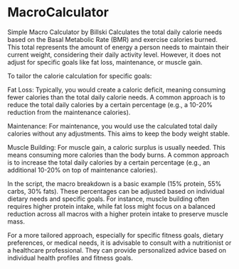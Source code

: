 # MacroCalculator
Simple Macro Calculator 
by Billski
Calculates the total daily calorie needs based on the Basal Metabolic Rate (BMR) and exercise calories burned. This total represents the amount of energy a person needs to maintain their current weight, considering their daily activity level. However, it does not adjust for specific goals like fat loss, maintenance, or muscle gain.

To tailor the calorie calculation for specific goals:

Fat Loss: Typically, you would create a caloric deficit, meaning consuming fewer calories than the total daily calorie needs. A common approach is to reduce the total daily calories by a certain percentage (e.g., a 10-20% reduction from the maintenance calories).

Maintenance: For maintenance, you would use the calculated total daily calories without any adjustments. This aims to keep the body weight stable.

Muscle Building: For muscle gain, a caloric surplus is usually needed. This means consuming more calories than the body burns. A common approach is to increase the total daily calories by a certain percentage (e.g., an additional 10-20% on top of maintenance calories).

In the script, the macro breakdown is a basic example (15% protein, 55% carbs, 30% fats). These percentages can be adjusted based on individual dietary needs and specific goals. For instance, muscle building often requires higher protein intake, while fat loss might focus on a balanced reduction across all macros with a higher protein intake to preserve muscle mass.

For a more tailored approach, especially for specific fitness goals, dietary preferences, or medical needs, it is advisable to consult with a nutritionist or a healthcare professional. They can provide personalized advice based on individual health profiles and fitness goals.
